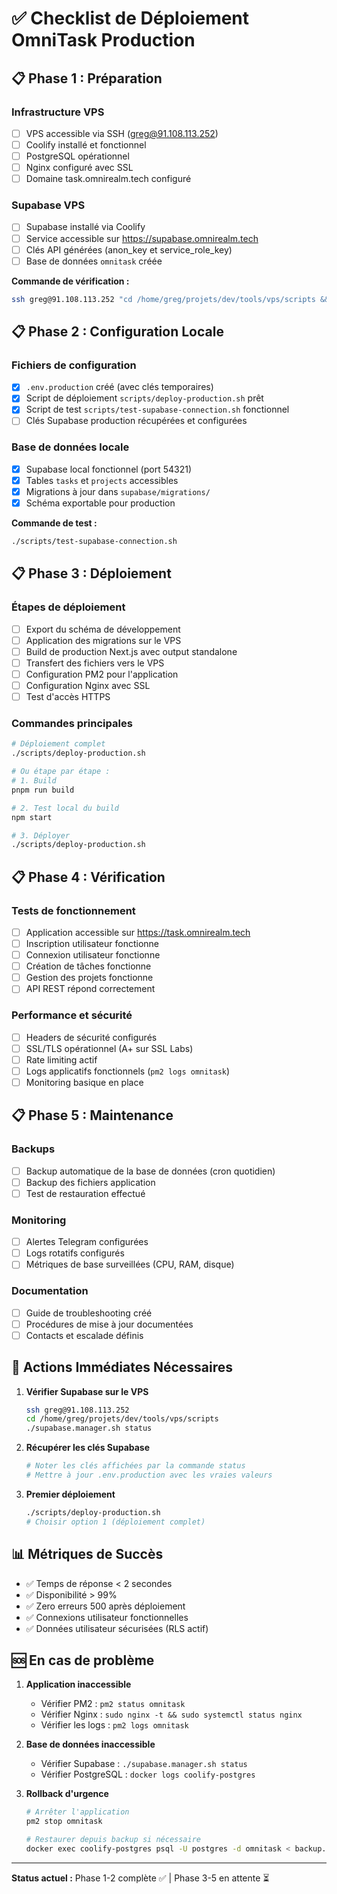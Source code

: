 # ✅ Checklist de Déploiement OmniTask Production

## 📋 Phase 1 : Préparation

### Infrastructure VPS
- [ ] VPS accessible via SSH (greg@91.108.113.252)
- [ ] Coolify installé et fonctionnel
- [ ] PostgreSQL opérationnel
- [ ] Nginx configuré avec SSL
- [ ] Domaine task.omnirealm.tech configuré

### Supabase VPS
- [ ] Supabase installé via Coolify
- [ ] Service accessible sur https://supabase.omnirealm.tech
- [ ] Clés API générées (anon_key et service_role_key)
- [ ] Base de données `omnitask` créée

**Commande de vérification :**
```bash
ssh greg@91.108.113.252 "cd /home/greg/projets/dev/tools/vps/scripts && ./supabase.manager.sh status"
```

## 📋 Phase 2 : Configuration Locale

### Fichiers de configuration
- [x] `.env.production` créé (avec clés temporaires)
- [x] Script de déploiement `scripts/deploy-production.sh` prêt
- [x] Script de test `scripts/test-supabase-connection.sh` fonctionnel
- [ ] Clés Supabase production récupérées et configurées

### Base de données locale
- [x] Supabase local fonctionnel (port 54321)
- [x] Tables `tasks` et `projects` accessibles
- [x] Migrations à jour dans `supabase/migrations/`
- [x] Schéma exportable pour production

**Commande de test :**
```bash
./scripts/test-supabase-connection.sh
```

## 📋 Phase 3 : Déploiement

### Étapes de déploiement
- [ ] Export du schéma de développement
- [ ] Application des migrations sur le VPS
- [ ] Build de production Next.js avec output standalone
- [ ] Transfert des fichiers vers le VPS
- [ ] Configuration PM2 pour l'application
- [ ] Configuration Nginx avec SSL
- [ ] Test d'accès HTTPS

### Commandes principales
```bash
# Déploiement complet
./scripts/deploy-production.sh

# Ou étape par étape :
# 1. Build
pnpm run build

# 2. Test local du build
npm start

# 3. Déployer
./scripts/deploy-production.sh
```

## 📋 Phase 4 : Vérification

### Tests de fonctionnement
- [ ] Application accessible sur https://task.omnirealm.tech
- [ ] Inscription utilisateur fonctionne
- [ ] Connexion utilisateur fonctionne
- [ ] Création de tâches fonctionne
- [ ] Gestion des projets fonctionne
- [ ] API REST répond correctement

### Performance et sécurité
- [ ] Headers de sécurité configurés
- [ ] SSL/TLS opérationnel (A+ sur SSL Labs)
- [ ] Rate limiting actif
- [ ] Logs applicatifs fonctionnels (`pm2 logs omnitask`)
- [ ] Monitoring basique en place

## 📋 Phase 5 : Maintenance

### Backups
- [ ] Backup automatique de la base de données (cron quotidien)
- [ ] Backup des fichiers application
- [ ] Test de restauration effectué

### Monitoring
- [ ] Alertes Telegram configurées
- [ ] Logs rotatifs configurés
- [ ] Métriques de base surveillées (CPU, RAM, disque)

### Documentation
- [ ] Guide de troubleshooting créé
- [ ] Procédures de mise à jour documentées
- [ ] Contacts et escalade définis

## 🚨 Actions Immédiates Nécessaires

1. **Vérifier Supabase sur le VPS**
   ```bash
   ssh greg@91.108.113.252
   cd /home/greg/projets/dev/tools/vps/scripts
   ./supabase.manager.sh status
   ```

2. **Récupérer les clés Supabase**
   ```bash
   # Noter les clés affichées par la commande status
   # Mettre à jour .env.production avec les vraies valeurs
   ```

3. **Premier déploiement**
   ```bash
   ./scripts/deploy-production.sh
   # Choisir option 1 (déploiement complet)
   ```

## 📊 Métriques de Succès

- ✅ Temps de réponse < 2 secondes
- ✅ Disponibilité > 99%
- ✅ Zero erreurs 500 après déploiement
- ✅ Connexions utilisateur fonctionnelles
- ✅ Données utilisateur sécurisées (RLS actif)

## 🆘 En cas de problème

1. **Application inaccessible**
   - Vérifier PM2 : `pm2 status omnitask`
   - Vérifier Nginx : `sudo nginx -t && sudo systemctl status nginx`
   - Vérifier les logs : `pm2 logs omnitask`

2. **Base de données inaccessible**
   - Vérifier Supabase : `./supabase.manager.sh status`
   - Vérifier PostgreSQL : `docker logs coolify-postgres`

3. **Rollback d'urgence**
   ```bash
   # Arrêter l'application
   pm2 stop omnitask
   
   # Restaurer depuis backup si nécessaire
   docker exec coolify-postgres psql -U postgres -d omnitask < backup.sql
   ```

---

**Status actuel :** Phase 1-2 complète ✅ | Phase 3-5 en attente ⏳